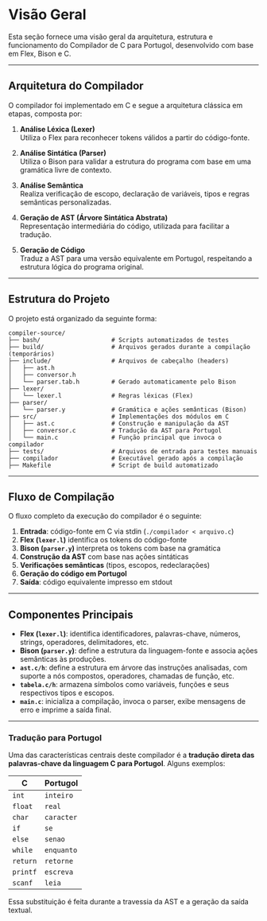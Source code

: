 # Visão Geral

Esta seção fornece uma visão geral da arquitetura, estrutura e funcionamento do Compilador de C para Portugol, desenvolvido com base em Flex, Bison e C.

---

## Arquitetura do Compilador

O compilador foi implementado em C e segue a arquitetura clássica em etapas, composta por:

1. **Análise Léxica (Lexer)**  
   Utiliza o Flex para reconhecer tokens válidos a partir do código-fonte.

2. **Análise Sintática (Parser)**  
   Utiliza o Bison para validar a estrutura do programa com base em uma gramática livre de contexto.

3. **Análise Semântica**  
   Realiza verificação de escopo, declaração de variáveis, tipos e regras semânticas personalizadas.

4. **Geração de AST (Árvore Sintática Abstrata)**  
   Representação intermediária do código, utilizada para facilitar a tradução.

5. **Geração de Código**  
   Traduz a AST para uma versão equivalente em Portugol, respeitando a estrutura lógica do programa original.

---

## Estrutura do Projeto

O projeto está organizado da seguinte forma:

```plaintext
compiler-source/
├── bash/                    # Scripts automatizados de testes
├── build/                   # Arquivos gerados durante a compilação (temporários)
├── include/                 # Arquivos de cabeçalho (headers)
│   ├── ast.h
│   ├── conversor.h
│   └── parser.tab.h         # Gerado automaticamente pelo Bison
├── lexer/
│   └── lexer.l              # Regras léxicas (Flex)
├── parser/
│   └── parser.y             # Gramática e ações semânticas (Bison)
├── src/                     # Implementações dos módulos em C
│   ├── ast.c                # Construção e manipulação da AST
│   ├── conversor.c          # Tradução da AST para Portugol
│   └── main.c               # Função principal que invoca o compilador
├── tests/                   # Arquivos de entrada para testes manuais
├── compilador               # Executável gerado após a compilação
├── Makefile                 # Script de build automatizado
```

---

## Fluxo de Compilação

O fluxo completo da execução do compilador é o seguinte:

1. **Entrada**: código-fonte em C via stdin (`./compilador < arquivo.c`)
2. **Flex (`lexer.l`)** identifica os tokens do código-fonte
3. **Bison (`parser.y`)** interpreta os tokens com base na gramática
4. **Construção da AST** com base nas ações sintáticas
5. **Verificações semânticas** (tipos, escopos, redeclarações)
6. **Geração do código em Portugol**
7. **Saída**: código equivalente impresso em stdout

---

## Componentes Principais

* **Flex (`lexer.l`)**: identifica identificadores, palavras-chave, números, strings, operadores, delimitadores, etc.
* **Bison (`parser.y`)**: define a estrutura da linguagem-fonte e associa ações semânticas às produções.
* **`ast.c/h`**: define a estrutura em árvore das instruções analisadas, com suporte a nós compostos, operadores, chamadas de função, etc.
* **`tabela.c/h`**: armazena símbolos como variáveis, funções e seus respectivos tipos e escopos.
* **`main.c`**: inicializa a compilação, invoca o parser, exibe mensagens de erro e imprime a saída final.

---

### Tradução para Portugol

Uma das características centrais deste compilador é a **tradução direta das palavras-chave da linguagem C para Portugol**. Alguns exemplos:

| C        | Portugol   |
| -------- | ---------- |
| `int`    | `inteiro`  |
| `float`  | `real`     |
| `char`   | `caracter` |
| `if`     | `se`       |
| `else`   | `senao`    |
| `while`  | `enquanto` |
| `return` | `retorne`  |
| `printf` | `escreva`  |
| `scanf`  | `leia`     |

Essa substituição é feita durante a travessia da AST e a geração da saída textual.
